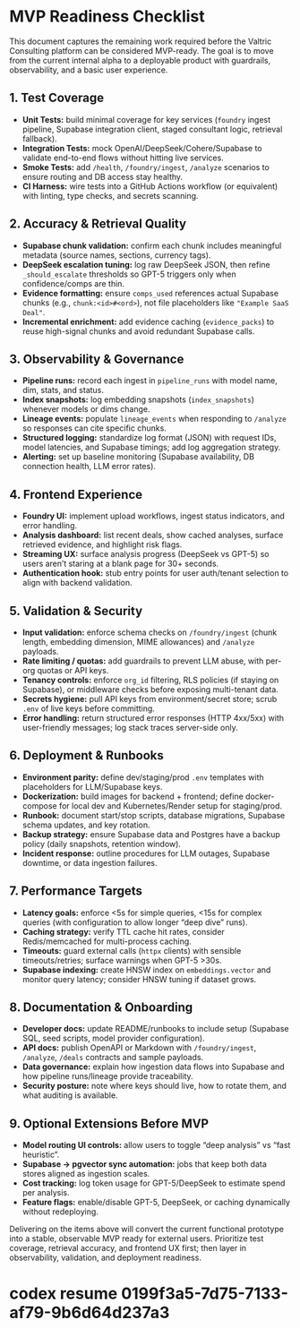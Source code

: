 # MVP Readiness Checklist

This document captures the remaining work required before the Valtric Consulting platform can be considered MVP-ready. The goal is to move from the current internal alpha to a deployable product with guardrails, observability, and a basic user experience.

## 1. Test Coverage
- **Unit Tests:** build minimal coverage for key services (`foundry` ingest pipeline, Supabase integration client, staged consultant logic, retrieval fallback).
- **Integration Tests:** mock OpenAI/DeepSeek/Cohere/Supabase to validate end-to-end flows without hitting live services.
- **Smoke Tests:** add `/health`, `/foundry/ingest`, `/analyze` scenarios to ensure routing and DB access stay healthy.
- **CI Harness:** wire tests into a GitHub Actions workflow (or equivalent) with linting, type checks, and secrets scanning.

## 2. Accuracy & Retrieval Quality
- **Supabase chunk validation:** confirm each chunk includes meaningful metadata (source names, sections, currency tags).
- **DeepSeek escalation tuning:** log raw DeepSeek JSON, then refine `_should_escalate` thresholds so GPT-5 triggers only when confidence/comps are thin.
- **Evidence formatting:** ensure `comps_used` references actual Supabase chunks (e.g., `chunk:<id>#<ord>`), not file placeholders like `"Example SaaS Deal"`.
- **Incremental enrichment:** add evidence caching (`evidence_packs`) to reuse high-signal chunks and avoid redundant Supabase calls.

## 3. Observability & Governance
- **Pipeline runs:** record each ingest in `pipeline_runs` with model name, dim, stats, and status.
- **Index snapshots:** log embedding snapshots (`index_snapshots`) whenever models or dims change.
- **Lineage events:** populate `lineage_events` when responding to `/analyze` so responses can cite specific chunks.
- **Structured logging:** standardize log format (JSON) with request IDs, model latencies, and Supabase timings; add log aggregation strategy.
- **Alerting:** set up baseline monitoring (Supabase availability, DB connection health, LLM error rates).

## 4. Frontend Experience
- **Foundry UI:** implement upload workflows, ingest status indicators, and error handling.
- **Analysis dashboard:** list recent deals, show cached analyses, surface retrieved evidence, and highlight risk flags.
- **Streaming UX:** surface analysis progress (DeepSeek vs GPT-5) so users aren’t staring at a blank page for 30+ seconds.
- **Authentication hook:** stub entry points for user auth/tenant selection to align with backend validation.

## 5. Validation & Security
- **Input validation:** enforce schema checks on `/foundry/ingest` (chunk length, embedding dimension, MIME allowances) and `/analyze` payloads.
- **Rate limiting / quotas:** add guardrails to prevent LLM abuse, with per-org quotas or API keys.
- **Tenancy controls:** enforce `org_id` filtering, RLS policies (if staying on Supabase), or middleware checks before exposing multi-tenant data.
- **Secrets hygiene:** pull API keys from environment/secret store; scrub `.env` of live keys before committing.
- **Error handling:** return structured error responses (HTTP 4xx/5xx) with user-friendly messages; log stack traces server-side only.

## 6. Deployment & Runbooks
- **Environment parity:** define dev/staging/prod `.env` templates with placeholders for LLM/Supabase keys.
- **Dockerization:** build images for backend + frontend; define docker-compose for local dev and Kubernetes/Render setup for staging/prod.
- **Runbook:** document start/stop scripts, database migrations, Supabase schema updates, and key rotation.
- **Backup strategy:** ensure Supabase data and Postgres have a backup policy (daily snapshots, retention window).
- **Incident response:** outline procedures for LLM outages, Supabase downtime, or data ingestion failures.

## 7. Performance Targets
- **Latency goals:** enforce <5s for simple queries, <15s for complex queries (with configuration to allow longer “deep dive” runs).
- **Caching strategy:** verify TTL cache hit rates, consider Redis/memcached for multi-process caching.
- **Timeouts:** guard external calls (`httpx` clients) with sensible timeouts/retries; surface warnings when GPT-5 >30s.
- **Supabase indexing:** create HNSW index on `embeddings.vector` and monitor query latency; consider HNSW tuning if dataset grows.

## 8. Documentation & Onboarding
- **Developer docs:** update README/runbooks to include setup (Supabase SQL, seed scripts, model provider configuration).
- **API docs:** publish OpenAPI or Markdown with `/foundry/ingest`, `/analyze`, `/deals` contracts and sample payloads.
- **Data governance:** explain how ingestion data flows into Supabase and how pipeline runs/lineage provide traceability.
- **Security posture:** note where keys should live, how to rotate them, and what auditing is available.

## 9. Optional Extensions Before MVP
- **Model routing UI controls:** allow users to toggle “deep analysis” vs “fast heuristic”.
- **Supabase -> pgvector sync automation:** jobs that keep both data stores aligned as ingestion scales.
- **Cost tracking:** log token usage for GPT-5/DeepSeek to estimate spend per analysis.
- **Feature flags:** enable/disable GPT-5, DeepSeek, or caching dynamically without redeploying.

Delivering on the items above will convert the current functional prototype into a stable, observable MVP ready for external users. Prioritize test coverage, retrieval accuracy, and frontend UX first; then layer in observability, validation, and deployment readiness.

# codex resume 0199f3a5-7d75-7133-af79-9b6d64d237a3